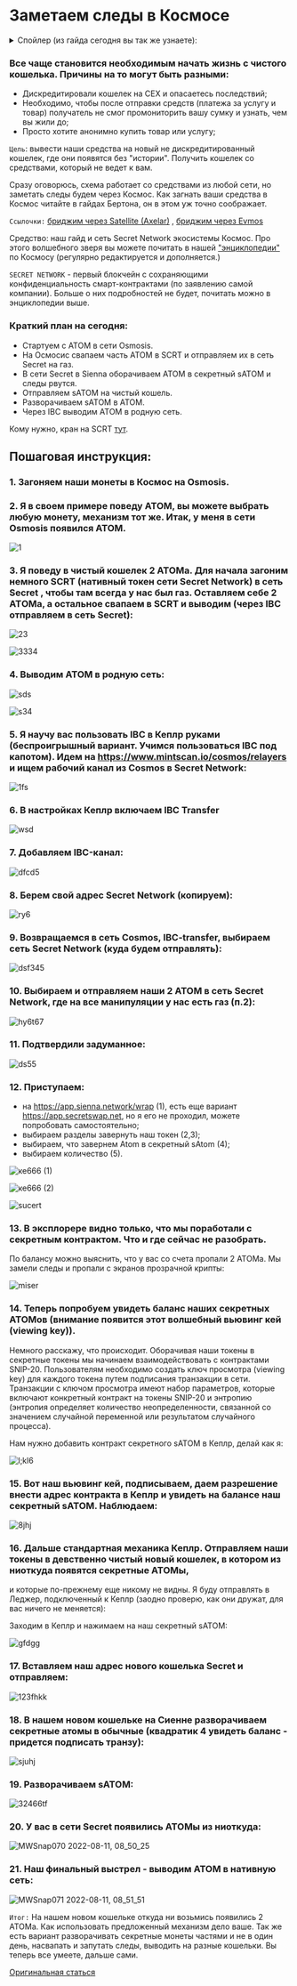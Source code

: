 # Заметаем следы в Космосе


<details>
  <summary>Спойлер (из гайда сегодня вы так же узнаете):</summary>
 
 + Как вручную отправлять токены в Космосе через IBC в Кеплере;
  + Особенности работы Secret Network и viewing key в ней.
</details>

### Все чаще становится необходимым начать жизнь с чистого кошелька. Причины на то могут быть разными:

+ Дискредитировали кошелек на CEX и опасаетесь последствий;
+ Необходимо, чтобы после отправки средств (платежа за услугу и товар) получатель не смог промониторить вашу сумку и узнать, чем вы жили до;
+ Просто хотите анонимно купить товар или услугу;

`Цель`: вывести наши средства на новый не дискредитированный кошелек, где они появятся без "истории". Получить кошелек со средствами, который не ведет к вам.

Сразу оговорюсь, схема работает со средствами из любой сети, но заметать следы будем через Космос. Как загнать ваши средства в Космос читайте в гайдах Бертона, он в этом уж точно соображает. 

`Ссылочки:` [бриджим через Satellite (Axelar)](https://teletype.in/@creeptah/evm_to_cosmos_2) , [бриджим через Evmos](https://teletype.in/@creeptah/evm_to_cosmos)

Средство: наш гайд и сеть Secret Network экосистемы Космос. Про этого волшебного зверя вы можете почитать в нашей ["энциклопедии"](https://teletype.in/@creeptahfarm/cosmos_guide) по Космосу
(регулярно редактируется и дополняется.)

`SECRET NETWORK` - первый блокчейн с сохраняющими конфиденциальность смарт-контрактами (по заявлению самой компании). 
Больше о них подробностей не будет, почитать можно в энциклопедии выше.

### Краткий план на сегодня:

+ Стартуем с АТОМ в сети Osmosis.
+ На Осмосис свапаем часть ATOM в SCRT и отправляем их в сеть Secret на газ.
+ В сети Secret в Sienna оборачиваем ATOM в секретный sATOM и следы рвутся.
+ Отправляем sATOM на чистый кошель.
+ Разворачиваем sATOM в ATOM.
+ Через IBC выводим АТОМ в родную сеть.

Кому нужно, кран на SCRT [тут](https://stakely.io/en/faucet/secret-network).
## Пошаговая инструкция:

### 1. Загоняем наши монеты в Космос на Osmosis.
### 2. Я в своем примере поведу АТОМ, вы можете выбрать любую монету, механизм тот же. Итак, у меня в сети Osmosis появился АТОМ.

![1](https://user-images.githubusercontent.com/44331529/184069914-b03e378c-4b5d-4609-8ea9-08f3bc6cfb1f.png)

### 3. Я поведу в чистый кошелек 2 ATOMа. Для начала загоним немного SCRT (нативный токен сети Secret Network) в сеть Secret , чтобы там всегда у нас был газ. Оставляем себе 2 АТOMa, а остальное свапаем в SCRT и выводим (через IBC отправляем в сеть Secret):

![23](https://user-images.githubusercontent.com/44331529/184070006-e481210a-16a4-40a7-9786-185b733ca480.png)

![3334](https://user-images.githubusercontent.com/44331529/184070064-3762d2ed-0fe6-4597-adfe-b31729ca91a4.png)

### 4. Выводим АТОМ в родную сеть:

![sds](https://user-images.githubusercontent.com/44331529/184070160-8e2d5139-7049-4331-adc9-b79b39d92691.png)

![s34](https://user-images.githubusercontent.com/44331529/184070184-fa5d54ef-706f-4d31-b15a-7ebce9b45ca2.png)

### 5. Я научу вас пользовать IBC в Кеплр руками (беспроигрышный вариант. Учимся пользоваться IBC под капотом). Идем на https://www.mintscan.io/cosmos/relayers и ищем рабочий канал из Cosmos в Secret Network:

![1fs](https://user-images.githubusercontent.com/44331529/184070386-6f1101cc-c72c-4d72-bf2a-99129b20035d.png)

### 6. В настройках Кеплр включаем IBC Transfer

![wsd](https://user-images.githubusercontent.com/44331529/184070513-a7966f1c-db9f-4fd7-8629-faed6753f25e.png)

### 7. Добавляем IBC-канал:

![dfcd5](https://user-images.githubusercontent.com/44331529/184070568-d97c3766-66fe-4007-a9c7-c566e0c9fb3e.png)

### 8. Берем свой адрес Secret Network (копируем):

![ry6](https://user-images.githubusercontent.com/44331529/184070615-2ffb9596-ec57-4d3c-85ed-e53e97cb991c.png)

### 9. Возвращаемся в сеть Cosmos, IBC-transfer, выбираем сеть Secret Network (куда будем отправлять):

![dsf345](https://user-images.githubusercontent.com/44331529/184070688-2782bace-fbac-40d9-bf65-a3d6de6d58a1.png)

### 10. Выбираем и отправляем наши 2 ATOM в сеть Secret Network, где на все манипуляции у нас есть газ (п.2):

![hy6t67](https://user-images.githubusercontent.com/44331529/184070749-294520d2-114e-4517-96bf-a037d9c2ebdb.png)

### 11. Подтвердили задуманное:

![ds55](https://user-images.githubusercontent.com/44331529/184070805-d2551b77-bf5f-4ae7-8e50-b0be37573fa0.png)

### 12. Приступаем:

+ на https://app.sienna.network/wrap (1), есть еще вариант https://app.secretswap.net, но я его не проходил, можете попробовать самостоятельно;
+ выбираем разделы завернуть наш токен (2,3);
+ выбираем, что завернем Atom в секретный sAtom (4);
+ выбираем количество (5).

![ке666 (1)](https://user-images.githubusercontent.com/44331529/184070984-0b5a6198-c3c1-44e5-8291-077eaddb2fe4.png)

![ке666 (2)](https://user-images.githubusercontent.com/44331529/184070988-239bf8e3-c25f-4149-bb93-924af72c8bc8.png)

![sucert](https://user-images.githubusercontent.com/44331529/184071076-896a965d-fe50-4968-9310-e9424fe569e5.png)

### 13. В эксплорере видно только, что мы поработали с секретным контрактом. Что и где сейчас не разобрать. 
По балансу можно выяснить, что у вас со счета пропали 2 АТОМа. Мы замели следы и пропали с экранов прозрачной крипты:

![miser](https://user-images.githubusercontent.com/44331529/184071206-88d0c8f0-c96c-4177-86fc-aa7e4bf9c6e0.png)

### 14. Теперь попробуем увидеть баланс наших секретных АТОМов (внимание появится этот волшебный вьювинг кей (viewing key)). 
Немного расскажу, что происходит. Оборачивая наши токены в секретные токены мы начинаем взаимодействовать с контрактами SNIP-20. 
Пользователям необходимо создать ключ просмотра (viewing key) для каждого токена путем подписания транзакции в сети. 
Транзакции с ключом просмотра имеют набор параметров, которые включают конкретный контракт на токены SNIP-20 и энтропию 
(энтропия определяет количество неопределенности, связанной со значением случайной переменной или результатом случайного процесса). 

Нам нужно добавить контракт секретного sATOM в Кеплр, делай как я:

![l;kl6](https://user-images.githubusercontent.com/44331529/184071322-5d4dba10-370a-4940-bea0-26e911a5fa3e.png)

### 15. Вот наш вьювинг кей, подписываем, даем разрешение внести адрес контракта в Кеплр и увидеть на балансе наш секретный sATOM. Наблюдаем:

![8jhj](https://user-images.githubusercontent.com/44331529/184071417-afa4e7db-1dae-4946-b42e-9686263c0e03.png)

### 16. Дальше стандартная механика Кеплр. Отправляем наши токены в девственно чистый новый кошелек, в котором из ниоткуда появятся секретные АТОМы, 
и которые по-прежнему еще никому не видны. Я буду отправлять в Леджер, подключенный к Кеплр (заодно проверю, как они дружат, для вас ничего не меняется):

Заходим в Кеплр и нажимаем на наш секретный sATOM:

![gfdgg](https://user-images.githubusercontent.com/44331529/184071485-84b04e80-1431-4597-9b30-e24e6f11bedd.png)

### 17. Вставляем наш адрес нового кошелька Secret и отправляем:

![123fhkk](https://user-images.githubusercontent.com/44331529/184071540-8a839293-b1aa-4efb-bb10-dd4f1c0df4f2.png)

### 18. В нашем новом кошельке на Сиенне разворачиваем секретные атомы в обычные (квадратик 4 увидеть баланс - придется подписать транзу):

![sjuhj](https://user-images.githubusercontent.com/44331529/184071603-75813e33-e093-44b3-94db-8c39c7ef4893.png)

### 19. Разворачиваем sATOM:

![32466tf](https://user-images.githubusercontent.com/44331529/184071652-ba95b24d-ee49-48d5-89f6-38b161782782.png)

### 20. У вас в сети Secret появились АТОМы из ниоткуда:

![MWSnap070 2022-08-11, 08_50_25](https://user-images.githubusercontent.com/44331529/184071703-3a1533e4-bb29-40d7-a684-6a33469dfb44.png)

### 21. Наш финальный выстрел - выводим АТОМ в нативную сеть:

![MWSnap071 2022-08-11, 08_51_51](https://user-images.githubusercontent.com/44331529/184071856-0c8c7c37-a370-4390-86ab-cc9941b05e94.png)

`Итог:` На нашем новом кошельке откуда ни возьмись появились 2 АТОМа. Как использовать предложенный механизм дело ваше. 
Так же есть вариант разворачивать секретные монеты частями и не в один день, насвапать и запутать следы, 
выводить на разные кошельки. Вы теперь все умеете, дальше сами.

[Оригинальная статься](https://teletype.in/@creeptah/SecretCosmos)





